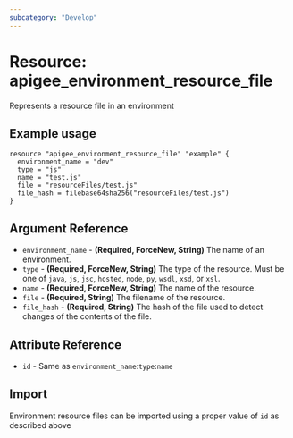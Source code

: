 ```yaml
---
subcategory: "Develop"
---
```

# Resource: apigee_environment_resource_file
Represents a resource file in an environment
## Example usage
```hcl
resource "apigee_environment_resource_file" "example" {
  environment_name = "dev"
  type = "js"
  name = "test.js"
  file = "resourceFiles/test.js"
  file_hash = filebase64sha256("resourceFiles/test.js")
}
```
## Argument Reference
* `environment_name` - **(Required, ForceNew, String)** The name of an environment.
* `type` - **(Required, ForceNew, String)** The type of the resource.  Must be one of `java`, `js`, `jsc`, `hosted`, `node`, `py`, `wsdl`, `xsd`, or `xsl`.
* `name` - **(Required, ForceNew, String)** The name of the resource.
* `file` - **(Required, String)** The filename of the resource.
* `file_hash` - **(Required, String)** The hash of the file used to detect changes of the contents of the file.
## Attribute Reference
* `id` - Same as `environment_name`:`type`:`name`
## Import
Environment resource files can be imported using a proper value of `id` as described above
